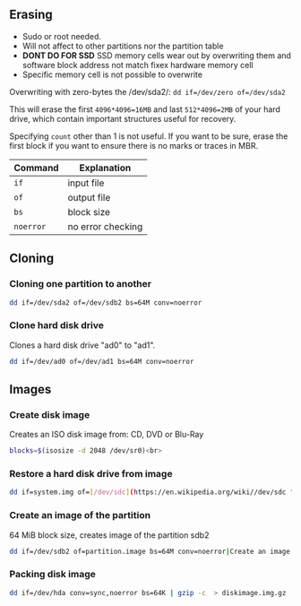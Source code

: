 ## Erasing
- Sudo or root needed.
- Will not affect to other partitions nor the partition table
- **DONT DO FOR SSD** SSD memory cells wear out by overwriting them and software block address not match fixex hardware memory cell
- Specific memory cell is not possible to overwrite

Overwriting with zero-bytes the /dev/sda2/:
`dd if=/dev/zero of=/dev/sda2` 

This will erase the first `4096*4096=16MB` and last `512*4096=2MB` of your hard drive, which contain important structures useful for recovery. 

Specifying `count` other than 1 is not useful. If you want to be sure, erase the first block if you want to ensure there is no marks or traces in MBR.

| Command   | Explanation       |
| --------- | ----------------- |
| `if`      | input file        |
| `of`      | output file       |
| `bs`      | block size        |
| `noerror` | no error checking |


## Cloning
### Cloning one partition to another

```Bash
dd if=/dev/sda2 of=/dev/sdb2 bs=64M conv=noerror
```
### Clone hard disk drive 

Clones a hard disk drive "ad0" to "ad1".

```Bash
dd if=/dev/ad0 of=/dev/ad1 bs=64M conv=noerror
```
## Images
### Create disk image

Creates an ISO disk image from: CD, DVD or Blu-Ray

```Bash
blocks=$(isosize -d 2048 /dev/sr0)<br>
```
### Restore a hard disk drive from image

```Bash
dd if=system.img of=[/dev/sdc](https://en.wikipedia.org/wiki//dev/sdc "/dev/sdc") bs=64M conv=noerror
```
### Create an image of the partition

64 MiB block size, creates image of the partition sdb2

```Bash
dd if=/dev/sdb2 of=partition.image bs=64M conv=noerror|Create an image of the partition sdb2, using a 64 MiB block size.
```

### Packing disk image

```Bash
dd if=/dev/hda conv=sync,noerror bs=64K | gzip -c  > diskimage.img.gz
```
